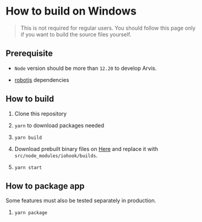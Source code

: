 # How to build on Windows

> This is not required for regular users. You should follow this page only if you want to build the source files yourself.

## Prerequisite

* `Node` version should be more than `12.20` to develop Arvis.

* [robotjs](https://github.com/octalmage/robotjs#Building) dependencies

## How to build

1. Clone this repository

2. `yarn` to download packages needed

3. `yarn build`

4. Download prebuilt binary files on [Here](https://github.com/wilix-team/iohook) and replace it with `src/node_modules/iohook/builds`.

5. `yarn start`

## How to package app

Some features must also be tested separately in production.

1. `yarn package`
